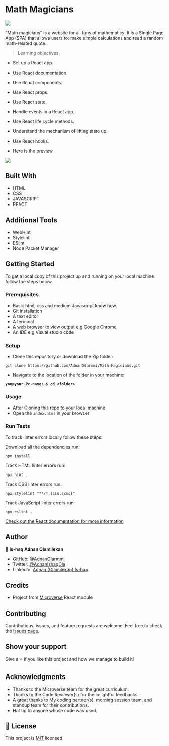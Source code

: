 # Math Magicians

![](https://img.shields.io/badge/Microverse-blueviolet)

"Math magicians" is a website for all fans of mathematics. It is a Single Page App (SPA) that allows users to:  make simple calculations and read a random math-related quote.

> Learning objectives

- Set up a React app.
- Use React documentation.
- Use React components.
- Use React props.
- Use React state.
- Handle events in a React app.
- Use React life cycle methods.
- Understand the mechanism of lifting state up.
- Use React hooks.

- Here is the preview
<p>
 <img src="./preview.gif" />
</p>

## Built With

- HTML
- CSS
- JAVASCRIPT
- REACT

## Additional Tools

- WebHint
- Stylelint
- ESlint
- Node Packet Manager

## Getting Started

To get a local copy of this project up and running on your local machine follow the steps below.

### Prerequisites

- Basic html, css and medium Javascript know how.
- Git installation
- A text editor 
- A terminal
- A web browser to view output e.g Google Chrome
- An IDE e.g Visual studio code

### Setup

- Clone this repository or download the Zip folder:

```
git clone https://github.com/AdnanOlarmmi/Math-Magicians.git
```

- Navigate to the location of the folder in your machine:

**``you@your-Pc-name:~$ cd <folder>``**

### Usage

- After Cloning this repo to your local machine
- Open the `index.html` in your browser

### Run Tests
To track linter errors locally follow these steps:  

Download all the dependencies run:
```
npm install
```
Track HTML linter errors run:
```
npx hint .
```
Track CSS linter errors run:
```
npx stylelint "**/*.{css,scss}"
```
Track JavaScript linter errors run:
```
npx eslint .
```

[Check out the React documentation for more information](https://reactjs.org/docs/create-a-new-react-app.html#create-react-app)

## Author

👤 **Is-haq Adnan Olamilekan**

- GitHub: [@AdnanOlarmmi](https://github.com/adnanolarmmi)
- Twitter: [@AdnanIshaqOla](https://twitter.com/AdnanIshaqOla)
- LinkedIn: [Adnan (Olamilekan) Is-haq](https://linkedin.com/in/adnan-is-haq-olamilekan)

## Credits

- Project from [Microverse](https://bit.ly/MicroverseTN) React module

## Contributing

Contributions, issues, and feature requests are welcome!
Feel free to check the [issues page](https://github.com/AdnanOlarmmi/Math-Magicians/issues).

## Show your support

Give a ⭐️ if you like this project and how we manage to build it!

## Acknowledgments

- Thanks to the Microverse team for the great curriculum.
- Thanks to the Code Reviewer(s) for the insightful feedbacks.
- A great thanks to My coding partner(s), morning session team, and standup team for their contributions.
- Hat tip to anyone whose code was used.

## 📝 License

This project is [MIT](./LICENSE) licensed
